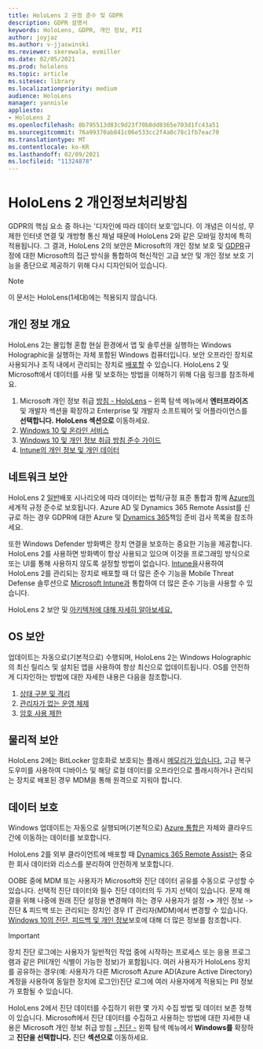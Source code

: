 ```yaml
---
title: HoloLens 2 규정 준수 및 GDPR
description: GDPR 설명서
keywords: HoloLens, GDPR, 개인 정보, PII
author: joyjaz
ms.author: v-jjaswinski
ms.reviewer: skerewala, evmiller
ms.date: 02/05/2021
ms.prod: hololens
ms.topic: article
ms.sitesec: library
ms.localizationpriority: medium
audience: HoloLens
manager: yannisle
appliesto:
- HoloLens 2
ms.openlocfilehash: 8b795513d83c9d23f70b8dd8365e703d1fc43a51
ms.sourcegitcommit: 76a99370ab841c06e533cc2f4a0c78c1fb7eac70
ms.translationtype: MT
ms.contentlocale: ko-KR
ms.lasthandoff: 02/09/2021
ms.locfileid: "11324878"
---
```

# HoloLens 2 개인정보처리방침

GDPR의 핵심 요소 중 하나는 '디자인에 따라 데이터 보호'입니다. 이 개념은 이식성, 무제한 인터넷 연결 및 개방형 통신 채널 때문에 HoloLens 2와 같은 모바일 장치에 특히 적용됩니다. 그 결과, HoloLens 2의 보안은 Microsoft의 개인 정보 보호 및 [GDPR](https://privacy.microsoft.com/)규정에 대한 Microsoft의 접근 방식을 통합하여 혁신적인 고급 보안 및 개인 정보 보호 기능을 종단으로 제공하기 위해 다시 디자인되어 있습니다. [](https://docs.microsoft.com/hololens/security-architecture)

 >[!NOTE]
> 이 문서는 HoloLens(1세대)에는 적용되지 않습니다.

## 개인 정보 개요

HoloLens 2는 몰입형 혼합 현실 환경에서 앱 및 솔루션을 실행하는 Windows Holographic을 실행하는 자체 포함된 Windows 컴퓨터입니다. 보안 오프라인 장치로 사용되거나 조직 내에서 관리되는 장치로 [배포할](https://docs.microsoft.com/mem/intune/fundamentals/windows-holographic-for-business) 수 있습니다. HoloLens 2 및 Microsoft에서 데이터를 사용 및 보호하는 방법을 이해하기 위해 다음 링크를 참조하세요.
1. Microsoft 개인 정보 취급 [방침 - HoloLens](https://privacy.microsoft.com/privacystatement) – 왼쪽 탐색 메뉴에서 **엔터프라이즈** 및 개발자 섹션을 확장하고 Enterprise 및 개발자 소프트웨어 및 어플라이언스를 **선택합니다.** **HoloLens 섹션으로** 이동하세요.
2.  [Windows 10 및 온라인 서비스](https://privacy.microsoft.com/windows10privacy)
3.  [Windows 10 및 개인 정보 취급 방침 준수 가이드](https://docs.microsoft.com/windows/privacy/windows-10-and-privacy-compliance)
4.  [Intune의 개인 정보 및 개인 데이터](https://docs.microsoft.com/mem/intune/protect/privacy-personal-data)

## 네트워크 보안
HoloLens 2 [일반](https://docs.microsoft.com/hololens/common-scenarios)배포 시나리오에 따라 데이터는 법적/규정 표준 통합과 함께 [Azure의](https://docs.microsoft.com/azure/compliance/) 세계적 규정 준수로 보호됩니다. Azure AD 및 Dynamics 365 Remote Assist를 신규로 하는 경우 GDPR에 대한 Azure 및 [Dynamics 365](https://docs.microsoft.com/compliance/regulatory/gdpr-arc-azure-dynamics)책임 준비 검사 목록을 참조하세요.

또한 Windows Defender 방화벽은 장치 연결을 보호하는 중요한 기능을 제공합니다. HoloLens 2를 사용하면 방화벽이 항상 사용되고 있으며 이것을 프로그래밍 방식으로 또는 UI를 통해 사용하지 않도록 설정할 방법이 없습니다. [Intune을](https://docs.microsoft.com/mem/intune/protect/device-compliance-get-started)사용하여 HoloLens 2를 관리되는 장치로 배포할 때 더 많은 준수 기능을 Mobile Threat Defense 솔루션으로 [Microsoft Intune과](https://docs.microsoft.com/mem/intune/protect/advanced-threat-protection) 통합하여 더 많은 준수 기능을 사용할 수 있습니다. 

HoloLens 2 보안 및 [아키텍처에 대해 자세히 알아보세요.](https://docs.microsoft.com/hololens/security-architecture)

## OS 보안
업데이트는 자동으로(기본적으로) 수행되며, HoloLens 2는 Windows Holographic의 최신 릴리스 및 설치된 앱을 사용하여 항상 최신으로 업데이트됩니다. OS를 안전하게 디자인하는 방법에 대한 자세한 내용은 다음을 참조합니다.
1. [상태 구분 및 격리](https://docs.microsoft.com/hololens/security-state-separation-isolation)
1. [관리자가 없는 운영 체제](https://docs.microsoft.com/hololens/security-adminless-os)
1. [암호 사용 제한](https://docs.microsoft.com/hololens/security-limiting-password-use)

## 물리적 보안
HoloLens 2에는 BitLocker 암호화로 보호되는 플래시 [메모리가 있습니다.](https://docs.microsoft.com/hololens/security-encryption-data-protection) 고급 복구 도우미를 사용하여 디바이스 및 [](https://www.microsoft.com/p/advanced-recovery-companion/9p74z35sfrs8#activetab=pivot:overviewtab) 해당 로컬 데이터를 오프라인으로 플래시하거나 관리되는 장치로 배포된 경우 MDM을 통해 원격으로 지워야 합니다.

## 데이터 보호
Windows 업데이트는 자동으로 실행되며(기본적으로) [Azure 통합은](https://docs.microsoft.com/hololens/security-encryption-data-protection#Azure-integration) 자체와 클라우드 간에 이동하는 데이터를 보호합니다. 

HoloLens 2를 외부 클라이언트에 배포할 때 [Dynamics 365 Remote Assist는](https://docs.microsoft.com/hololens/hololens2-deployment-guide) 중요한 회사 데이터와 리소스를 분리하여 안전하게 보호합니다. 

OOBE 중에 MDM 또는 사용자가 Microsoft와 진단 데이터 공유를 수동으로 구성할 수 있습니다. 선택적 진단 데이터와 필수 진단 데이터의 두 가지 선택이 있습니다. 문제 해결을 위해 나중에 원래 진단 설정을 변경해야 하는 경우 사용자가 설정 **->** 개인 정보 -> 진단 & 피드백 또는 관리되는 장치인 경우 IT 관리자(MDM)에서 변경할 수 있습니다. [Windows 10의 진단, 피드백 및 개인 정보](https://support.microsoft.com/windows/diagnostics-feedback-and-privacy-in-windows-10-28808a2b-a31b-dd73-dcd3-4559a5199319)보호에 대해 더 많은 정보를 참조합니다.

> [!Important]
> 장치 진단 로그에는 사용자가 일반적인 작업 중에 시작하는 프로세스 또는 응용 프로그램과 같은 PII(개인 식별이 가능한 정보)가 포함됩니다. 여러 사용자가 HoloLens 장치를 공유하는 경우(예: 사용자가 다른 Microsoft Azure AD(Azure Active Directory) 계정을 사용하여 동일한 장치에 로그인)진단 로그에 여러 사용자에게 적용되는 PII 정보가 포함될 수 있습니다.

 

HoloLens 2에서 진단 데이터를 수집하기 위한 몇 가지 수집 방법 및 데이터 보존 정책이 있습니다. [](https://docs.microsoft.com/hololens/hololens-diagnostic-logs)  Microsoft에서 진단 데이터를 수집하고 사용하는 방법에 대한 자세한 내용은 Microsoft 개인 정보 취급 방침 [- 진단 -](https://privacy.microsoft.com/privacystatement) 왼쪽 탐색 메뉴에서 **Windows를** 확장하고 **진단을 선택합니다.** 진단 **섹션으로** 이동하세요.
